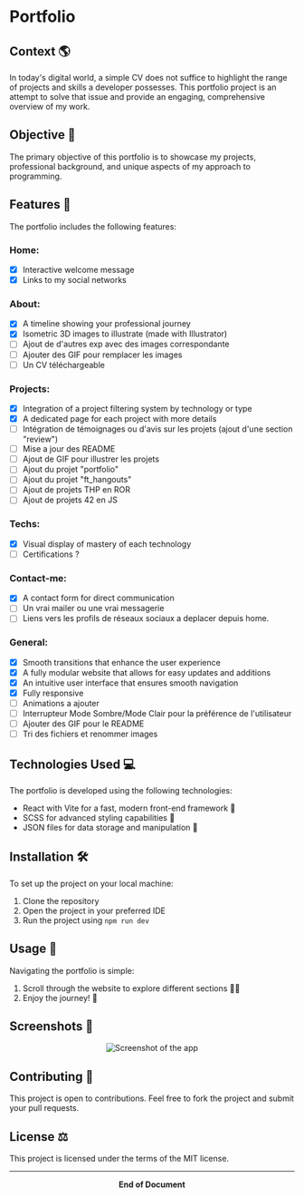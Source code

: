 # Portfolio

## Context 🌎

In today's digital world, a simple CV does not suffice to highlight the range of projects and skills a developer possesses. This portfolio project is an attempt to solve that issue and provide an engaging, comprehensive overview of my work.

## Objective 🎯

The primary objective of this portfolio is to showcase my projects, professional background, and unique aspects of my approach to programming.

## Features 🎁

The portfolio includes the following features:

### Home:

- [x] Interactive welcome message
- [x] Links to my social networks

### About:

- [x] A timeline showing your professional journey
- [x] Isometric 3D images to illustrate (made with Illustrator)
- [ ] Ajout de d'autres exp avec des images correspondante
- [ ] Ajouter des GIF pour remplacer les images
- [ ] Un CV téléchargeable

### Projects:

- [x] Integration of a project filtering system by technology or type
- [x] A dedicated page for each project with more details
- [ ] Intégration de témoignages ou d'avis sur les projets (ajout d'une section "review")
- [ ] Mise a jour des README
- [ ] Ajout de GIF pour illustrer les projets
- [ ] Ajout du projet "portfolio"
- [ ] Ajout du projet "ft_hangouts"
- [ ] Ajout de projets THP en ROR
- [ ] Ajout de projets 42 en JS

### Techs:

- [x] Visual display of mastery of each technology
- [ ] Certifications ?

### Contact-me:

- [x] A contact form for direct communication
- [ ] Un vrai mailer ou une vrai messagerie
- [ ] Liens vers les profils de réseaux sociaux a deplacer depuis home.

### General:

- [x] Smooth transitions that enhance the user experience
- [x] A fully modular website that allows for easy updates and additions
- [x] An intuitive user interface that ensures smooth navigation
- [x] Fully responsive
- [ ] Animations a ajouter
- [ ] Interrupteur Mode Sombre/Mode Clair pour la préférence de l'utilisateur
- [ ] Ajouter des GIF pour le README
- [ ] Tri des fichiers et renommer images

## Technologies Used 💻

The portfolio is developed using the following technologies:

- React with Vite for a fast, modern front-end framework 🚀
- SCSS for advanced styling capabilities 🎨
- JSON files for data storage and manipulation 📂

## Installation 🛠️

To set up the project on your local machine:

1. Clone the repository
2. Open the project in your preferred IDE
3. Run the project using `npm run dev`

## Usage 🧭

Navigating the portfolio is simple:

1. Scroll through the website to explore different sections 🚶‍♂️
2. Enjoy the journey! 🌟

## Screenshots 📸

<div align="center">
  <img src="example.gif" alt="Screenshot of the app">
</div>

## Contributing 🤝

This project is open to contributions. Feel free to fork the project and submit your pull requests.

## License ⚖️

This project is licensed under the terms of the MIT license.

---

<div align="center">
  <b>End of Document</b><br>
</div>
